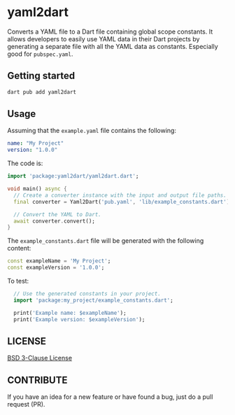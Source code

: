# yaml2dart

Converts a YAML file to a Dart file containing global scope constants. It allows developers to easily use YAML data in their Dart projects by generating a separate file with all the YAML data as constants. Especially good for `pubspec.yaml`.

## Getting started

```dart
dart pub add yaml2dart
```

## Usage

Assuming that the `example.yaml` file contains the following:

```yaml
name: "My Project"
version: "1.0.0"
```

The code is:

```dart
import 'package:yaml2dart/yaml2dart.dart';

void main() async {
  // Create a converter instance with the input and output file paths.
  final converter = Yaml2Dart('pub.yaml', 'lib/example_constants.dart');

  // Convert the YAML to Dart.
  await converter.convert();
}
```

The `example_constants.dart` file will be generated with the following content:

```dart
const exampleName = 'My Project';
const exampleVersion = '1.0.0';
```

To test:

```dart
  // Use the generated constants in your project.
  import 'package:my_project/example_constants.dart';

  print('Example name: $exampleName');
  print('Example version: $exampleVersion');
```

## LICENSE

[BSD 3-Clause License](./LICENSE)

## CONTRIBUTE

If you have an idea for a new feature or have found a bug, just do a pull request (PR).
